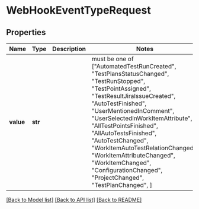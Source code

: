 # WebHookEventTypeRequest


## Properties
Name | Type | Description | Notes
------------ | ------------- | ------------- | -------------
**value** | **str** |  |  must be one of ["AutomatedTestRunCreated", "TestPlansStatusChanged", "TestRunStopped", "TestPointAssigned", "TestResultJiraIssueCreated", "AutoTestFinished", "UserMentionedInComment", "UserSelectedInWorkItemAttribute", "AllTestPointsFinished", "AllAutoTestsFinished", "AutoTestChanged", "WorkItemAutoTestRelationChanged", "WorkItemAttributeChanged", "WorkItemChanged", "ConfigurationChanged", "ProjectChanged", "TestPlanChanged", ]

[[Back to Model list]](../README.md#documentation-for-models) [[Back to API list]](../README.md#documentation-for-api-endpoints) [[Back to README]](../README.md)



